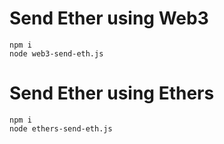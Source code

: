 # Send Ether using Web3

```
npm i
node web3-send-eth.js
```

# Send Ether using Ethers

```
npm i
node ethers-send-eth.js
```
